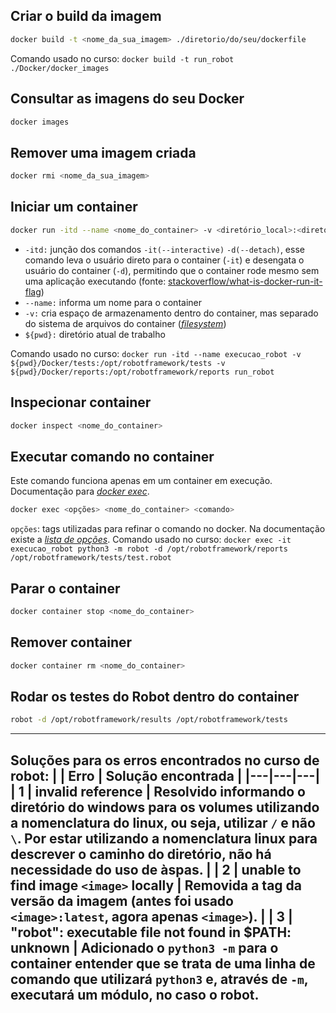 ## Criar o build da imagem
```bash
docker build -t <nome_da_sua_imagem> ./diretorio/do/seu/dockerfile
```
Comando usado no curso: `docker build -t run_robot ./Docker/docker_images`

## Consultar as imagens do seu Docker
```bash
docker images
```

## Remover uma imagem criada
```bash
docker rmi <nome_da_sua_imagem>
```

## Iniciar um container
```bash
docker run -itd --name <nome_do_container> -v <diretório_local>:<diretório_no_container> <imagem_utilizada>
```
* `-itd:` junção dos comandos `-it(--interactive)` `-d(--detach)`, esse comando leva o usuário direto para o container (`-it`) e desengata o usuário do container (`-d`), permitindo que o container rode mesmo sem uma aplicação executando
(fonte: [stackoverflow/what-is-docker-run-it-flag](https://stackoverflow.com/questions/48368411/what-is-docker-run-it-flag))
* `--name:` informa um nome para o container
* `-v:` cria espaço de armazenamento dentro do container, mas separado do sistema de arquivos do container (*[filesystem](https://medium.com/@BeNitinAgarwal/docker-containers-filesystem-demystified-b6ed8112a04a)*)
* `${pwd}:` diretório atual de trabalho

Comando usado no curso: `docker run -itd --name execucao_robot -v ${pwd}/Docker/tests:/opt/robotframework/tests -v ${pwd}/Docker/reports:/opt/robotframework/reports run_robot`

## Inspecionar container
```bash
docker inspect <nome_do_container>
```

## Executar comando no container
Este comando funciona apenas em um container em execução. Documentação para *[docker exec](https://docs.docker.com/engine/reference/commandline/exec/)*.
```bash
docker exec <opções> <nome_do_container> <comando>
```
`opções`: tags utilizadas para refinar o comando no docker. Na documentação existe a *[lista de opções](https://docs.docker.com/engine/reference/commandline/exec/#options)*.
Comando usado no curso: `docker exec -it execucao_robot python3 -m robot -d /opt/robotframework/reports /opt/robotframework/tests/test.robot`

## Parar o container
```bash
docker container stop <nome_do_container>
```

## Remover container
```bash
docker container rm <nome_do_container>
```

## Rodar os testes do Robot dentro do container
```bash
robot -d /opt/robotframework/results /opt/robotframework/tests
```

---
**Soluções para os erros encontrados no curso de robot:**
| | Erro | Solução encontrada |
|---|---|---|
| 1 | invalid reference | Resolvido informando o diretório do windows para os volumes utilizando a nomenclatura do linux, ou seja, utilizar `/` e não `\`. Por estar utilizando a nomenclatura linux para descrever o caminho do diretório, não há necessidade do uso de àspas. |
| 2 | unable to find image `<image>` locally | Removida a tag da versão da imagem (antes foi usado `<image>:latest`, agora apenas `<image>`). |
| 3 | "robot": executable file not found in $PATH: unknown | Adicionado o `python3 -m` para o container entender que se trata de uma linha de comando que utilizará `python3` e, através de `-m`, executará um módulo, no caso o robot.
---
